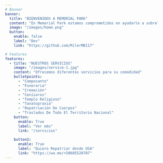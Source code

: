 ```yaml
---
# Banner
banner:
  title: "BIENVENIDOS A MEMORIAL PARK"
  content: "En Memorial Park estamos comprometidos en ayudarle a sobrellevar este difícil momento de la vida. Deseamos brindarle la tranquilidad que usted necesita para despedir a sus seres queridos mientras nosotros nos encargamos de todo por usted."
  image: "/images/home.png"
  button:
    enable: false
    label: "Dev"
    link: "https://github.com/MilerMB117"

# Features
features:
  - title: "NUESTROS SERVICIOS"
    image: "/images/service-1.jpg"
    content: "Ofrecemos diferentes servicios para su comodidad"
    bulletpoints:
      - "Camposanto"
      - "Funeraria"
      - "Cremación"
      - "Cenízaros"
      - "Templo Religioso"
      - "Tanatopraxia"
      - "Repatriación De Cuerpos"
      - "Traslados De Todo El Territorio Nacional"
    button:
      enable: True
      label: "Ver más"
      link: "/servicios"
    
    button2:
      enable: True
      label: "Quiero Repatriar desde USA"
      link: "https://wa.me/+50685520707"
---
```

